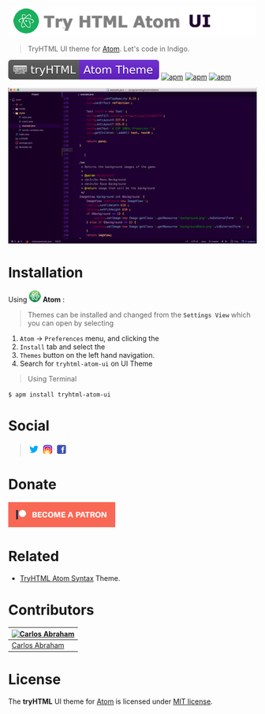 ![Atom ui](media/tryhtml-ui.png)


> TryHTML UI theme for [Atom](https://atom.io). Let's code in Indigo.

[![Tryhtml-bandage](media/atom-theme.svg)](https://github.com/tryhtml)
[![apm](https://img.shields.io/apm/dm/tryhtml-atom-ui.svg?style=flat-square)](https://atom.io/packages/tryhtml-atom-ui)
[![apm](https://img.shields.io/apm/v/tryhtml-atom-ui.svg?style=flat-square)](https://atom.io/packages/tryhtml-atom-ui)
[![apm](https://img.shields.io/apm/l/tryhtml-atom-ui.svg?style=flat-square)](https://atom.io/packages/tryhtml-atom-ui)


![Trailer](media/screenshot.gif)

# Installation

Using ![Atom](media/atom.png) **Atom**  :

>Themes can be installed and changed from the **`Settings View`** which you can open by selecting

1. `Atom` → `Preferences` menu, and clicking the<br>
1. `Install` tab and select the<br>
1. `Themes` button on the left hand navigation.<br>
1. Search for `tryhtml-atom-ui` on UI Theme

> Using Terminal

`$ apm install tryhtml-atom-ui`

# Social

>[![Twitter](media/twitter.png)](https://twitter.com/tryhtml)
>[![Instagram](media/instagram.png)](https://instagram.com/tryhtml)
>[![Facebook](media/facebook.png)](https://facebook.com/tryhtml)

# Donate

[![Become a Patreon](media/patreon.png)](https://www.patreon.com/bePatron?u=10553679)

# Related

- [TryHTML Atom Syntax](https://github.com/tryhtml/atom-syntax) Theme.

# Contributors

[![Carlos Abraham](https://avatars3.githubusercontent.com/u/21347264?s=100&v=43&s)](https://github.com/19cah) |
--- |
[Carlos Abraham](https://github.com/19cah) |


# License

The **tryHTML** UI theme for [Atom](https://atom.io) is licensed under [MIT license](LICENSE).

